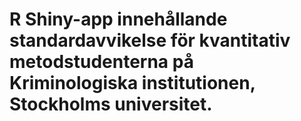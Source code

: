 # R Shiny-app innehållande standardavvikelse för kvantitativ metodstudenterna på Kriminologiska institutionen, Stockholms universitet.
